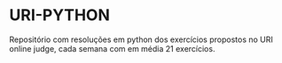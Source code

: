 # URI-PYTHON
Repositório com resoluções em python dos exercícios propostos no URI online judge, cada semana com em média 21 exercícios.

